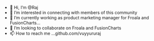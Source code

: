 - 👋 Hi, I’m @Raj
- 👀 I’m interested in  connecting with members of this community
- 🌱 I’m currently working as product marketing manager for Froala and FusionCharts...
- 💞️ I’m looking to collaborate on Froala and FusionCharts
- 📫 How to reach me ...github.com/vuyyururaj

<!---
VuyyuruRaj/VuyyuruRaj is a ✨ special ✨ repository because its `README.md` (this file) appears on your GitHub profile.
You can click the Preview link to take a look at your changes.
--->
